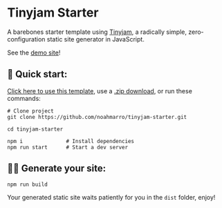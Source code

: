 # Tinyjam Starter

A barebones starter template using [Tinyjam](https://github.com/mourner/tinyjam), a radically simple, zero-configuration static site generator in JavaScript.

See the [demo site](https://tinyjam-starter.netlify.app/)!

## 🚀 Quick start:

[Click here to use this template](https://github.com/noahmarro/tinyjam-starter/generate), use a [.zip download](https://github.com/noahmarro/tinyjam-starter/archive/main.zip), or run these commands:

```
# Clone project
git clone https://github.com/noahmarro/tinyjam-starter.git

cd tinyjam-starter

npm i              # Install dependencies
npm run start      # Start a dev server
```

## 👨‍🔧 Generate your site:

```
npm run build
```

Your generated static site waits patiently for you in the `dist` folder, enjoy!
